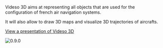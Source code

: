 Videso 3D aims at representing all objects that are used for the configuration of french air navigation systems.

It will also allow to draw 3D maps and visualize 3D trajectories of aircrafts.

[View a presentation of Videso 3D](https://raw.github.com/wiki/BrunoSpy/videso3d/img/presentation.svg)

![0.9.0](https://raw.github.com/wiki/BrunoSpy/videso3d/img/videso_0_9.png)

